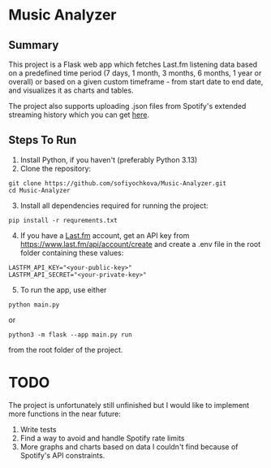 # Music Analyzer

## Summary
This project is a Flask web app which fetches Last.fm listening data based 
on a predefined time period (7 days, 1 month, 3 months, 6 months, 1 year or overall)
or based on a given custom timeframe - from start date to end date, and visualizes
it as charts and tables.

The project also supports uploading .json files from Spotify's extended streaming history
which you can get [here](https://www.spotify.com/uk/account/privacy/).

## Steps To Run
1. Install Python, if you haven't (preferably Python 3.13)
2. Clone the repository:
```
git clone https://github.com/sofiyochkova/Music-Analyzer.git
cd Music-Analyzer
```
3. Install all dependencies required for running the project:
```
pip install -r requrements.txt
```

4. If you have a [Last.fm](https://lastfm.com/) account, get an API key from https://www.last.fm/api/account/create and create a .env file in the root folder containing these values:
```
LASTFM_API_KEY="<your-public-key>"
LASTFM_API_SECRET="<your-private-key>"
```

5. To run the app, use either
```
python main.py
```
or
```
python3 -m flask --app main.py run
```
from the root folder of the project.

# TODO
The project is unfortunately still unfinished but I would like to implement
more functions in the near future:
1. Write tests
2. Find a way to avoid and handle Spotify rate limits
3. More graphs and charts based on data I couldn't find because of Spotify's API constraints.
